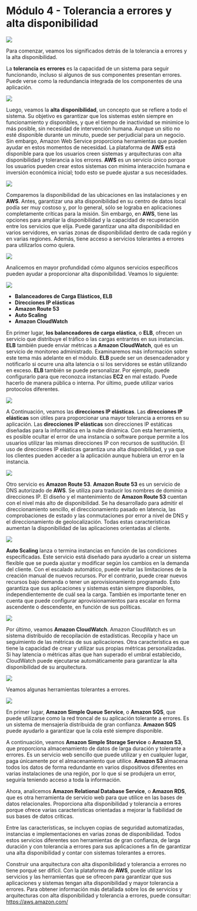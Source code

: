 # Módulo 4 - Tolerancia a errores y alta disponibilidad

![](https://i.imgur.com/TdpG8o2.png)

Para comenzar, veamos los significados detrás de la tolerancia a errores y la alta disponibilidad.

La **tolerancia es errores** es la capacidad de un sistema para seguir funcionando, incluso si algunos de sus componentes presentan errores. Puede verse como la redundancia integrada de los componentes de una aplicación.

![](https://i.imgur.com/JwYcPwg.png)

Luego, veamos la **alta disponibilidad**,  un concepto que se refiere a todo el sistema. Su objetivo es garantizar que los sistemas estén siempre en funcionamiento y disponibles, y que el tiempo de inactividad se minimice lo más posible, sin necesidad de intervención humana. Aunque un sitio no esté disponible durante un minuto, puede ser perjudicial para un negocio. Sin embargo, Amazon Web Service proporciona herramientas que pueden ayudar en estos momentos de necesidad.  La plataforma de **AWS** está disponible para que los usuarios creen sistemas y arquitecturas con alta disponibilidad y tolerancia a los errores. **AWS** es un servicio único porque los usuarios pueden crear estos sistemas con mínima interacción humana e inversión económica inicial; todo esto se puede ajustar a sus necesidades.

![](https://i.imgur.com/OCTw7Xb.png)

Comparemos la disponibilidad de las ubicaciones en las instalaciones y en **AWS**. Antes, garantizar una alta disponibilidad en su centro de datos local podía ser muy costoso y, por lo general, sólo se lograba en aplicaciones completamente críticas para la misión. Sin embargo, en **AWS**, tiene las opciones para ampliar la disponibilidad y la capacidad de recuperación entre los servicios que elija. Puede garantizar una alta disponibilidad en varios servidores, en varias zonas de disponibilidad dentro de cada región y en varias regiones. Además, tiene acceso a servicios tolerantes a errores para utilizarlos como quiera.

![](https://i.imgur.com/GWJjNy8.png)

Analicemos en mayor profundidad cómo algunos servicios específicos pueden ayudar a proporcionar alta disponibilidad. Veamos lo siguiente: 

![](https://i.imgur.com/cfjBxVB.png)

- **Balanceadores de Carga Elásticos, ELB**
- **Direcciones IP elásticas** 
- **Amazon Route 53**
- **Auto Scaling**
- **Amazon CloudWatch**

En primer lugar, **los balanceadores de carga elástica**, o **ELB**, ofrecen un servicio que distribuye el tráfico o las cargas entrantes en sus instancias. **ELB** también puede enviar métricas a **Amazon CloudWatch**, qué es un servicio de monitoreo administrado. Examinaremos más información sobre este tema más adelante en el módulo. **ELB** puede ser un desencadenador y notificarlo si ocurre una alta latencia o si los servidores se están utilizando en exceso. **ELB** también se puede personalizar. Por ejemplo, puede configurarlo para que reconozca instancias **EC2** en mal estado. Puede hacerlo de manera pública o interna. Por último, puede utilizar varios protocolos diferentes.

![](https://i.imgur.com/4mSKlQJ.png)

A Continuación, veamos las **direcciones IP elásticas**. Las **direcciones IP elásticas** son útiles para proporcionar una mayor tolerancia a errores en su aplicación. Las **direcciones IP  elásticas** son direcciones IP estáticas diseñadas para la informática en la nube dinámica. Con esta herramienta, es posible ocultar el error de una instancia o software porque permite a los usuarios utilizar las mismas direcciones IP con recursos de sustitución. El uso de direcciones IP elásticas garantiza una alta disponibilidad, y ya que los clientes pueden acceder a la aplicación aunque hubiera un error en la instancia. 

![](https://i.imgur.com/NqK4nf0.png)

Otro servicio es **Amazon Route 53**. **Amazon Route 53** es un servicio de DNS autorizado de **AWS**. Se utiliza para traducir los nombres de dominio a direcciones IP. El diseño y el mantenimiento de **Amazon Route 53** cuentan con el nivel más alto de disponibilidad. Se ha desarrollado para admitir el direccionamiento sencillo, el direccionamiento pasado en latencia, las comprobaciones de estado y las conmutaciones por error a nivel de DNS y el direccionamiento de geolocalización. Todas estas características aumentan la disponibilidad de las aplicaciones orientadas al cliente.

![](https://i.imgur.com/iaCMCu6.png)

**Auto Scaling** lanza o termina instancias en función de las condiciones especificadas. Este servicio está diseñado para ayudarlo a crear un sistema flexible que se pueda ajustar y modificar según los cambios en la demanda del cliente. Con el escalado automático, puede evitar las limitaciones de la creación manual de nuevos recursos. Por el contrario, puede crear nuevos recursos bajo demanda o tener un aprovisionamiento programado. Esto garantiza que sus aplicaciones y sistemas están siempre disponibles, independientemente de cuál sea la carga. También es importante tener en cuenta que puede configurar aprovisionamientos para escalar en forma ascendente o descendente, en función de sus políticas.

![](https://i.imgur.com/r9t0DMQ.png)

Por último, veamos **Amazon CloudWatch**. Amazon CloudWatch es un sistema distribuido de recopilación de estadísticas. Recopila y hace un seguimiento de las métricas de sus aplicaciones. Otra característica es que tiene la capacidad de crear y utilizar sus propias métricas personalizadas. Si hay latencia o métricas altas que han superado el umbral establecido, CloudWatch puede ejecutarse automáticamente para garantizar la alta disponibilidad de su arquitectura. 

![](https://i.imgur.com/jBAidhP.png)

Veamos algunas herramientas tolerantes a errores. 

![](https://i.imgur.com/iO0D8By.png)

En primer lugar, **Amazon Simple Queue Service**, o **Amazon SQS**, que puede utilizarse como la red troncal de su aplicación tolerante a errores. Es un sistema de mensajería distribuida de gran confianza. **Amazon SQS** puede ayudarlo a garantizar que la cola esté siempre disponible.

A continuación, veamos **Amazon Simple Storage Service** o **Amazon S3**, que proporciona almacenamiento de datos de larga duración y tolerante a errores. Es un servicio web sencillo que puede utilizar y en cualquier lugar, paga únicamente por el almacenamiento que utilice. **Amazon S3** almacena todos los datos de forma redundante en varios dispositivos diferentes en varias instalaciones de una región, por lo que si se produjera un error, seguiría teniendo acceso a toda la información.

Ahora, analicemos **Amazon Relational Database Service**, o **Amazon RDS**, que es otra herramienta de servicio web para que utilice en las bases de datos relacionales. Proporciona alta disponibilidad y tolerancia a errores porque ofrece varias características orientadas a mejorar la fiabilidad de sus bases de datos críticas.

Entre las características, se incluyen copias de seguridad automatizadas, instancias e implementaciones en varias zonas de disponibilidad. Todos estos servicios diferentes son herramientas de gran confianza, de larga duración y con tolerancia a errores para sus aplicaciones a fin de garantizar una alta disponibilidad y contar con sistemas tolerantes a errores.

Construir una arquitectura con alta disponibilidad y tolerancia a errores no tiene porqué ser difícil. Con la plataforma de **AWS**, puede utilizar los servicios y las herramientas que se ofrecen para garantizar que sus aplicaciones y sistemas tengan alta disponibilidad y mayor tolerancia a errores. Para obtener información más detallada sobre los de servicios y arquitecturas con alta disponibilidad y tolerancia a errores, puede consultar: https://aws.amazon.com/
